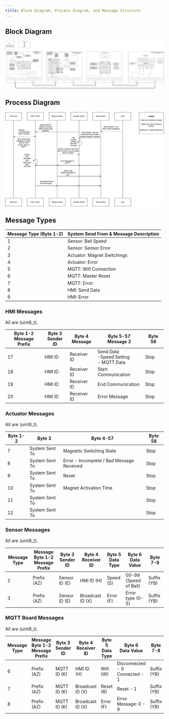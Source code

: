 ```yaml
---
title: Block Diagram, Process Diagram, and Message Structure
---
```


## Block Diagram

![Block Diagram](https://github.com/ASU-EGR314-2025-S-310/ASU-EGR314-2025-S-310.github.io/blob/main/assets/Team310BlockDiagram.png?raw=true)

## Process Diagram

![Process Diagram](https://github.com/ASU-EGR314-2025-S-310/ASU-EGR314-2025-S-310.github.io/blob/main/assets/SequenceDiagram.png?raw=true)

## Message Types

| Message Type (Byte 1-2) | System Send From & Message Description |
|-------------------------|--------------------------------------|
| 1  | Sensor: Ball Speed |
| 2  | Sensor: Sensor Error |
| 3  | Actuator: Magnet Switchings |
| 4  | Actuator: Error |
| 5  | MQTT: Wifi Connection |
| 6  | MQTT: Master Reset |
| 7  | MQTT: Error|
| 8  | HMI: Send Data |
| 9 | HMI: Error |

### HMI Messages

All are (uint8_t).

| Byte 1-2 <br> Message Prefix | Byte 3 <br> Sender ID | Byte 4 <br> Message | Byte 5-57 <br> Message 2  | Byte 58 |
|----------|---------------|--------|-----------|--------|
| 17 | HMI ID | Receiver ID | Send Data <br> -Speed Setting <br> - MQTT Data | Stop| 
| 18 | HMI ID | Receiver ID | Start Communication | Stop |
| 19 | HMI ID | Receiver ID | End Communication | Stop | 
| 20 | HMI ID| Receiver ID  | Error Message | Stop |


### Actuator Messages

All are (uint8_t).

| Byte 1-2 | Byte 3 | Byte 4-57 | Byte 58 |
|----------|--------|-----------|---------|
| 7  | System Sent To | Magnetic Switching State | Stop |
| 8 | System Sent To | Error - Incomplete / Bad Message Received | Stop |
| 9 | System Sent To | Reset  | Stop |
| 10 | System Sent To | Magnet Activation Time | Stop |
| 11 | System Sent To |  | Stop |
| 12 | System Sent To |  | Stop |

### Sensor Messages

All are (uint8_t).

| Message Type | Message Byte 1-2 <br> Message Prefix | Byte 3 <br> Sender ID | Byte 4 <br> Receiver ID | Byte 5 <br> Data Type | Byte 6 <br> Data Value| Byte 7-8 |
|----------|---------------|--------|-----------|--------|--| --|
| 2 | Prefix (AZ)| Sensor ID (E)| HMI ID (H)|Speed (S) | 00-99 (Speed of Ball) | Suffix (YB) |
| 3 | Prefix (AZ)| Sensor ID (E)| Broadcast ID (X)| Error (F) | Error type (0-5) | Suffix (YB) |


### MQTT Board Messages

All are (uint8_t).

| Message Type | Message Byte 1-2 <br> Message Prefix | Byte 3 <br> Sender ID | Byte 4 <br> Receiver ID | Byte 5 <br> Data Type | Byte 6 <br> Data Value| Byte 7-8 |
|----------|---------------|--------|-----------|--------|--| --|
| 6 | Prefix (AZ)| MQTT ID (K)| HMI ID (H)| Wifi (W)| Disconnected - 0 <br> Connected - 1 | Suffix (YB) |
| 7 | Prefix (AZ)| MQTT ID (K)| Broadcast ID (X)| Reset (R)| Reset - 1 | Suffix (YB) |
| 8 | Prefix (AZ)| MQTT ID (K)| Broadcast ID (X)| Error (F)| Error Message: 0 - 9 | Suffix (YB) |
